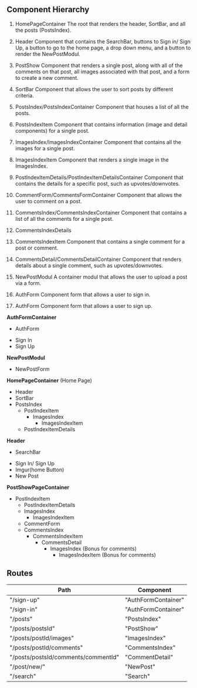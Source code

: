 ## Component Hierarchy

1) HomePageContainer
  The root that renders the header, SortBar, and all the posts (PostsIndex).

2) Header
  Component that contains the SearchBar, buttons to Sign in/ Sign Up,
  a button to go to the home page, a drop down menu, and a button to
  render the NewPostModul.

3) PostShow
  Component that renders a single post, along with all of the comments
  on that post, all images associated with that post, and a form to create a new comment.

4) SortBar
  Component that allows the user to sort posts by different criteria.

5) PostsIndex/PostsIndexContainer
  Component that houses a list of all the posts.

6) PostsIndexItem
  Component that contains information (image and detail components) for a single post.

7) ImagesIndex/ImagesIndexContainer
  Component that contains all the images for a single post.

8) ImagesIndexItem
  Component that renders a single image in the ImagesIndex.

9) PostIndexItemDetails/PostIndexItemDetailsContainer
  Component that contains the details for a specific post, such as upvotes/downvotes.

10) CommentForm/CommentsFormContainer
  Component that allows the user to comment on a post.

11) CommentsIndex/CommentsIndexContainer
  Component that contains a list of all the comments for a single post.

12) CommentsIndexDetails

13) CommentsIndexItem
  Component that contains a single comment for a post or comment.

14) CommentsDetail/CommentsDetailContainer
  Component that renders details about a single comment, such as upvotes/downvotes.

16) NewPostModul
  A container modul that allows the user to upload a post via a form.

17) AuthForm
  Component form that allows a user to sign in.

18) AuthForm
  Component form that allows a user to sign up.


**AuthFormContainer**
 - AuthForm
  * Sign In
  * Sign Up

**NewPostModul**
  * NewPostForm

**HomePageContainer** (Home Page)
  * Header
  * SortBar
  * PostsIndex
    * PostIndexItem
      * ImagesIndex
        * ImagesIndexItem
    * PostIndexItemDetails

**Header**
  * SearchBar
  - Sign In/ Sign Up
  - Imgur(home Button)
  - New Post

**PostShowPageContainer**
  * PostIndexItem
    * PostIndexItemDetails
    * ImagesIndex
      * ImagesIndexItem
    * CommentForm
    * CommentsIndex
      * CommentsIndexItem
        * CommentsDetail
          * ImagesIndex  (Bonus for comments)
            * ImagesIndexItem (Bonus for comments)

## Routes

|Path   | Component   |
|-------|-------------|
| "/sign-up" | "AuthFormContainer" |
| "/sign-in" | "AuthFormContainer" |
| "/posts" | "PostsIndex" |
| "/posts/postsId" | "PostShow" |
| "/posts/postId/images" | "ImagesIndex" |
| "/posts/postId/comments" | "CommentsIndex" |
| "/posts/postsId/comments/commentId" | "CommentDetail" |
| "/post/new/" | "NewPost" |
| "/search" | "Search" |
